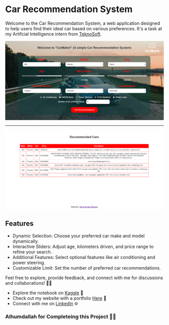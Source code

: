 # Car Recommendation System

Welcome to the Car Recommendation System, a web application designed to help users find their ideal car based on various preferences. It's a task at my Artifcial Intelligence intern from [TeknoSoft](https://www.linkedin.com/company/teknosoft/?lipi=urn%3Ali%3Apage%3Ad_flagship3_search_srp_all%3BoByoC2OZTqC2TxA5M7YEXA%3D%3D).


![image](home.png)

---

![image](results.png)

## Features
- Dynamic Selection: Choose your preferred car make and model dynamically.
- Interactive Sliders: Adjust age, kilometers driven, and price range to refine your search.
- Additional Features: Select optional features like air conditioning and power steering.
- Customizable Limit: Set the number of preferred car recommendations.

Feel free to explore, provide feedback, and connect with me for discussions and collaborations! 🤝🚀

- Explore the notebook on [Kaggle](https://www.kaggle.com/code/abdelrahmanahmed110/cars-recommendation-system) 🚀
- Check out my website with a portfolio [Here](https://sites.google.com/view/abdelrahman-eldaba110) 🌟
- Connect with me on [LinkedIn](https://www.linkedin.com/in/abdelrahmaneldaba) 🌐

### Alhumdallah for Completeing this Project 🤲🙏
